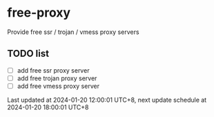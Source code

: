 
# free-proxy
Provide free ssr / trojan / vmess proxy servers


## TODO list
- [ ] add free ssr proxy server
- [ ] add free trojan proxy server
- [ ] add free vmess proxy server

Last updated at 2024-01-20 12:00:01 UTC+8, next update schedule at 2024-01-20 18:00:01 UTC+8

